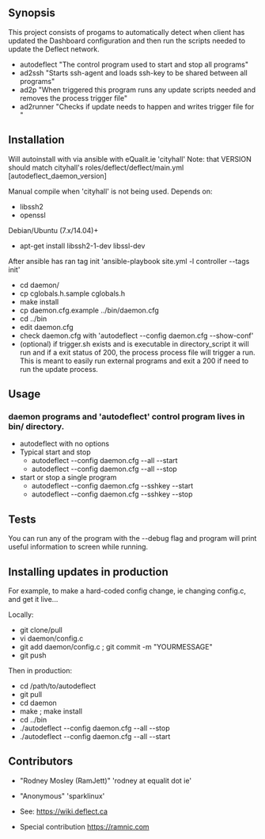 ## Synopsis

This project consists of progams to automatically detect when client has updated the Dashboard configuration and then run the scripts needed to update the Deflect network.

* autodeflect "The control program used to start and stop all programs"
* ad2ssh <sshkey> "Starts ssh-agent and loads ssh-key to be shared between all programs"
* ad2p <process> "When triggered this program runs any update scripts needed and removes the process trigger file"
* ad2runner <runner> "Checks if update needs to happen and writes trigger file for <process>"

## Installation

Will autoinstall with via ansible with eQualit.ie 'cityhall'
Note: that VERSION should match cityhall's roles/deflect/deflect/main.yml [autodeflect_daemon_version]

Manual compile when 'cityhall' is not being used.
Depends on:
* libssh2
* openssl

Debian/Ubuntu (7.x/14.04)+
* apt-get install libssh2-1-dev libssl-dev

After ansible has ran tag init 'ansible-playbook site.yml -l controller --tags init' 
* cd daemon/
* cp cglobals.h.sample cglobals.h
* make install
* cp daemon.cfg.example ../bin/daemon.cfg
* cd ../bin
* edit daemon.cfg
* check daemon.cfg with 'autodeflect --config daemon.cfg --show-conf'
* (optional) if trigger.sh exists and is executable in directory_script it will run and if a exit status of 200,
  the process process file will trigger a run. This is meant to easily run external programs and exit a 200 if
  need to run the update process. 

## Usage 

### daemon programs and 'autodeflect' control program lives in bin/ directory.

* autodeflect with no options
* Typical start and stop
  * autodeflect --config daemon.cfg --all --start
  * autodeflect --config daemon.cfg --all --stop
* start or stop a single program
  * autodeflect --config daemon.cfg --sshkey --start
  * autodeflect --config daemon.cfg --sshkey --stop

## Tests

You can run any of the program with the --debug flag and program will print useful information to screen while running.

## Installing updates in production

For example, to make a hard-coded config change, ie changing config.c, and get it live...

Locally:
* git clone/pull
* vi daemon/config.c
* git add daemon/config.c ; git commit -m "YOURMESSAGE"
* git push

Then in production:
* cd /path/to/autodeflect
* git pull
* cd daemon
* make ; make install
* cd ../bin
* ./autodeflect --config daemon.cfg --all --stop
* ./autodeflect --config daemon.cfg --all --start

## Contributors

* "Rodney Mosley (RamJett)" 'rodney at equalit dot ie'
* "Anonymous" 'sparklinux'

* See: https://wiki.deflect.ca
* Special contribution https://ramnic.com

